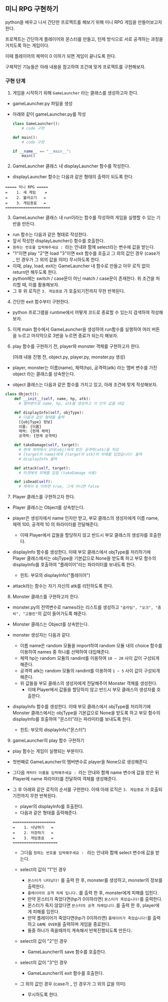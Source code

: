 ## 미니 RPG 구현하기

python을 배우고 나서 간단한 프로젝트를 해보기 위해 미니 RPG 게임을 만들어보고자 한다.

프로젝트는 간단하게 플레이어와 몬스터를 만들고, 턴제 방식으로 서로 공격하는 과정을 거치도록 하는 게임이다.

이때 플레이어의 체력이 0 이하가 되면 게임이 끝나도록 한다.

구체적인 기능들은 아래 내용을 참고하여 조건에 맞게 프로젝트를 구현해보자.

### 구현 단계

1. 게임을 시작하기 위해 `GameLauncher` 라는 클래스를 생성하고자 한다.

- gameLauncher.py 파일을 생성
- 아래와 같이 gameLauncher.py를 작성

  ```python
  class GameLauncher():
      # code 구현

  def main():
      # code 구현

  if __name__ == "__main__":
      main()
  ```

2. GameLauncher 클래스 내 displayLauncher 함수를 작성한다.

- displayLauncher 함수는 다음과 같은 형태의 출력이 되도록 한다.

```text
===== 미니 RPG =====
=    1. 새 게임    =
=    2. 불러오기   =
=    3. 게임종료   =
====================
```

3. GameLauncher 클래스 내 run이라는 함수를 작성하여 게임을 실행할 수 있는 기반을 만든다.

- run 함수는 다음과 같은 형태로 작성한다.
- 앞서 작성한 displayLauncher() 함수를 호출한다.
- `원하는 번호를 입력해주세요 : `라는 안내와 함께 select라는 변수에 값을 받는다.
- "1"이면 play "2"면 load "3"이면 exit 함수를 호출고 그 외의 값인 경우 (case가 \_ 인 경우가 그 외의 값을 의미) 무시하도록 한다.
- 이때, play, load, exit는 GameLauncher 내 함수로 만들고 아무 로직 없이 return만 해두도록 한다.
- python에는 switch / case문이 아닌 match / case문이 존재한다. 위 조건을 처리할 때, 이를 활용해보자.
- 그 후 위 로직은 `3. 게임종료` 가 호출되기전까지 무한 반복된다.

4. 간단한 exit 함수부터 구현한다.

- python 프로그램을 runtime에서 어떻게 코드로 종료할 수 있는지 검색하여 작성해보자.

5. 이제 main 함수에서 GameLauncher을 생성하여 run함수를 실행하여 여러 버튼을 누르고 마지막으로 3번을 누르면 종료가 되는지 해보자.

6. play 함수를 구현하기 전, player와 monster 객체를 구현하고자 한다.

   (아래 내용 진행 전, object.py, player.py, monster.py 생성)

- player, monster는 이름(name), 체력(hp), 공격력(atk) 라는 멤버 변수를 가진 object 라는 클래스를 상속받는다.

- object 클래스는 다음과 같은 함수를 가지고 있고, 아래 조건에 맞게 작성해보자.

```python
class Object():
    def __init__(self, name, hp, atk):
      # 멤버변수로 name, hp, atk를 생성하고 각 인자 값을 대입

    def displayInfo(self, objType):
      # 다음과 같은 형태를 출력
      [{objType} 정보]
      이름: {이름}
      체력: {현재 체력}
      공격력: {현재 공격력}

    def takeDamage(self, target):
      # 현재 체력에서 상대(obj)에게 받은 공격력(atk)을 차감
      # {target의 name}에게 {target의 atk}의 피해를 입었습니다! 출력
      # displayInfo 출력

    def attack(self, target):
      # 타겟에게 피해를 입힘 (takeDamage 사용)

    def isDead(self):
      # 체력이 0 이하면 true, 그게 아니면 false
```

7. Player 클래스를 구현하고자 한다.

- Player 클래스는 Object를 상속받는다.
- player은 생성자에서 name 인자만 받고, 부모 클래스의 생성자에게 이름 name, 체력 100, 공격력 10 의 파라미터를 전달해준다.

  - 이때 Player에서 값들을 할당하지 않고 반드시 부모 클래스의 생성자를 호출한다.

- displayInfo 함수를 생성한다. 이때 부모 클래스에서 objType를 처리하기에 Player 클래스에서는 objType을 기본값으로 None을 받도록 하고 부모 함수의 displayInfo를 호출하여 "플레이어"라는 파라미터를 보내도록 한다.
  - 힌트: 부모의 displayInfo("플레이어")
- attack라는 함수는 자기 자신의 atk를 리턴하도록 한다.

8. Monster 클래스를 구현하고자 한다.

- monster.py의 전역변수로 names라는 리스트를 생성하고 `"슬라임", "오크", "좀비", "고블린"`의 값이 들어가도록 해준다.

- Monster 클래스는 Object를 상속받는다.
- monster 생성자는 다음과 같다.

  - 이름 name은 random 모듈을 import하여 random 모듈 내의 choice 함수를 이용하여 names 중 하나를 선택하여 대입해준다.
  - 체력 hp는 random 모듈의 randint를 이용하여 `10 ~ 20` 사이 값이 구성되게 해준다.
  - 공격력 atk는 random 모듈의 randint를 이용하여 `1 ~ 5` 사이 값이 구성되개 해준다.
  - 위 값들을 부모 클래스의 생성자에게 전달해주어 Monster 객체를 생성한다.
    - 이때 Player에서 값들을 할당하지 않고 반드시 부모 클래스의 생성자를 호출한다.

- displayInfo 함수를 생성한다. 이때 부모 클래스에서 objType를 처리하기에 Monster 클래스에서는 objType을 기본값으로 None을 받도록 하고 부모 함수의 displayInfo를 호출하여 "몬스터"라는 파라미터를 보내도록 한다.

  - 힌트: 부모의 displayInfo("몬스터")

9. gameLauncher의 play 함수 구현하기

- play 함수는 게임이 실행되는 부분이다.
- 첫번째로 GameLauncher의 멤버변수로 player을 None으로 생성해준다.
- 그다음 `캐릭터 이름을 입력해주세요 : `라는 안내와 함께 name 변수에 값을 받은 뒤 Player에 name 파라미터를 전달하여 객체를 생성해준다.

- 그 후 아래와 같은 로직의 순서를 구현한다. 이때 아래 로직은 `3. 게임종료` 가 호출되기전까지 무한 반복된다.

  - player의 displayInfo를 호출한다.
  - 다음과 같은 형태를 출력해준다.

  ```text
  ===================
  =    1. 사냥하기   =
  =    2. 저장하기   =
  =    3. 게임종료   =
  ====================
  ```

  - 그다음 `원하는 번호를 입력해주세요 : ` 라는 안내와 함께 select 변수에 값을 받는다.

  - select의 값이 "1"인 경우
    - `몬스터가 나타났다!` 를 출력 한 후, monster를 생성하고, monster의 정보를 출력한다.
    - `플레이어의 공격 차례 입니다.` 를 출력 한 후, monster에게 피해를 입힌다.
    - 만약 몬스터가 죽었다면(hp가 0이하라면) `몬스터가 죽었습니다!`를 출력한다.
    - 몬스터가 죽지 않았다면 `몬스터의 공격 차례입니다.`를 출력 한 후, player에게 피해를 입힌다.
    - 만약 플레이어가 죽었다면(hp가 0이하라면) `플레이어가 죽었습니다!`를 출력하고 `GAME OVER`을 출력하며 게임을 종료한다.
    - 둘중 하나가 죽을때까지 계속해서 반복진행되도록 만든다.
  - select의 값이 "2"인 경우
    - GameLauncher의 save 함수를 호출한다.
  - select의 값이 "3"인 경우
    - GameLauncher의 exit 함수를 호출한다.
  - 그 외의 값인 경우 (case가 \_ 인 경우가 그 외의 값을 의미)
    - 무시하도록 한다.
